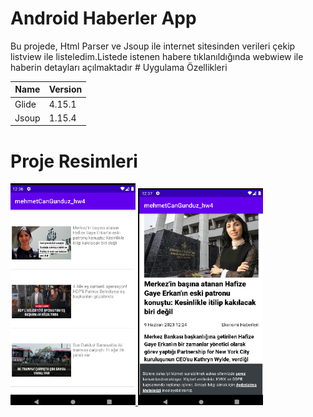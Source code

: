 # Android Haberler App

<p>
Bu projede, Html Parser ve Jsoup ile internet sitesinden verileri çekip listview ile listeledim.Listede istenen habere tıklanıldığında webwiew ile haberin detayları açılmaktadır
# Uygulama Özellikleri

  Name      |      Version
 ------------- | ------------- 
 Glide         | 4.15.1        
 Jsoup         | 1.15.4        

</p>

# Proje Resimleri
  
 <p> 
  <a href="https://github.com/Mehmetjr/android_haberler_app/blob/main/images/news1.png" target="_blank">
  <img src="https://github.com/Mehmetjr/android_haberler_app/blob/main/images/news1.png" width="200" style="max-width:100;">
  </a>
  <a href="https://github.com/Mehmetjr/android_haberler_app/blob/main/images/news2.png" target="_blank">
  <img src="https://github.com/Mehmetjr/android_haberler_app/blob/main/images/news2.png" width="200" style="max-width:100;">
  </a>
  </p>
  
